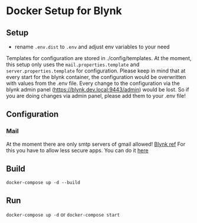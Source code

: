 # Docker Setup for Blynk

## Setup

* rename `.env.dist` to `.env` and adjust env variables to your need

Templates for configuration are stored in ./config/templates. At the moment, this setup only uses the `mail.properties.template` and `server.properties.template` for configuration. Please keep in mind that at every start for the blynk container, the configuration would be overwritten with values from the .env file. Every change to the configuration via the blynk admin panel (https://blynk.dev.local:9443/admin) would be lost. So if you are doing changes via admin panel, please add them to your .env file!

## Configuration

### Mail
At the moment there are only smtp servers of gmail allowed! [Blynk ref](https://github.com/blynkkk/blynk-server#enabling-mail-on-local-server) 
For this you have to allow less secure apps. You can do it [here](https://www.google.com/settings/security/lesssecureapps)

## Build

`docker-compose up -d --build`

## Run

`docker-compose up -d` or `docker-compose start` 